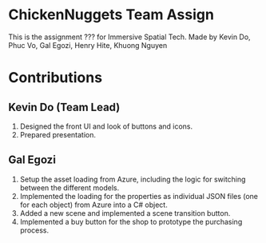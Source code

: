 # ChickenNuggets Team Assign
 This is the assignment ??? for Immersive Spatial Tech. Made by Kevin Do, Phuc Vo, Gal Egozi, Henry Hite, Khuong Nguyen
# Contributions
## Kevin Do (Team Lead)
1. Designed the front UI and look of buttons and icons.
2. Prepared presentation.
## Gal Egozi
1. Setup the asset loading from Azure, including the logic for switching between the different models.
2. Implemented the loading for the properties as individual JSON files (one for each object) from Azure into a C# object.
3. Added a new scene and implemented a scene transition button.
4. Implemented a buy button for the shop to prototype the purchasing process.
